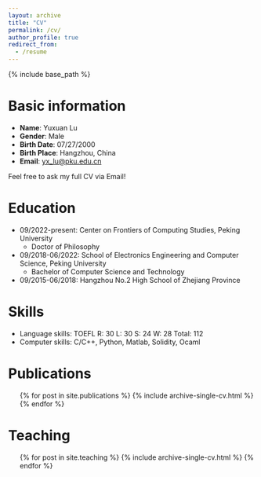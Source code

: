 ```yaml
---
layout: archive
title: "CV"
permalink: /cv/
author_profile: true
redirect_from:
  - /resume
---
```


{% include base_path %}

# Basic information

* **Name**: Yuxuan Lu
* **Gender**: Male
* **Birth Date**: 07/27/2000
* **Birth Place**: Hangzhou, China
* **Email**: yx_lu@pku.edu.cn

Feel free to ask my full CV via Email!

Education
======

* 09/2022-present: Center on Frontiers of Computing Studies, Peking University
    * Doctor of Philosophy
* 09/2018-06/2022: School of Electronics Engineering and Computer Science, Peking University
    * Bachelor of Computer Science and Technology
* 09/2015-06/2018: Hangzhou No.2 High School of Zhejiang Province

Skills
======
* Language skills: TOEFL R: 30 L: 30 S: 24 W: 28 Total: 112
* Computer skills: C/C++, Python, Matlab, Solidity, Ocaml

Publications
======
  <ul>{% for post in site.publications %}
    {% include archive-single-cv.html %}
  {% endfor %}</ul>

Teaching
======
  <ul>{% for post in site.teaching %}
    {% include archive-single-cv.html %}
  {% endfor %}</ul>
